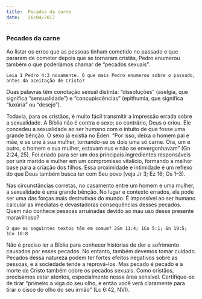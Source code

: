 ```yaml
---
title:  Pecados da carne
date:   26/04/2017
---
```


### Pecados da carne

Ao listar os erros que as pessoas tinham cometido no passado e que pararam de cometer depois que se tornaram cristãs, Pedro enumerou também o que poderíamos chamar de “pecados sexuais”.

`Leia 1 Pedro 4:3 novamente. O que mais Pedro enumerou sobre o passado, antes da aceitação de Cristo?`

Duas palavras têm conotação sexual distinta: “dissoluções” (aselgia, que significa “sensualidade”) e “concupiscências” (epithumia, que significa “luxúria” ou “desejo”).

Todavia, para os cristãos, é muito fácil transmitir a impressão errada sobre a sexualidade. A Bíblia não é contra o sexo; ao contrário, Deus o criou. Ele concedeu a sexualidade ao ser humano com o intuito de que fosse uma grande bênção. O sexo já existia no Éden. “Por isso, deixa o homem pai e mãe, e se une à sua mulher, tornando-se os dois uma só carne. Ora, um e outro, o homem e sua mulher, estavam nus e não se envergonhavam” (Gn 2:24, 25). Foi criado para ser um dos principais ingredientes responsáveis por unir marido e mulher em um compromisso vitalício, formando a melhor base para a criação dos filhos. Essa proximidade e intimidade é um reflexo do que Deus também busca ter com Seu povo (veja Jr 3; Ez 16; Os 1–3).

Nas circunstâncias corretas, no casamento entre um homem e uma mulher, a sexualidade é uma grande bênção. No lugar e contexto errados, ela pode ser uma das forças mais destrutivas do mundo. É impossível ao ser humano calcular as imediatas e devastadoras consequências desses pecados. Quem não conhece pessoas arruinadas devido ao mau uso desse presente maravilhoso?

`O que os seguintes textos têm em comum? 2Sm 11:4; 1Co 5:1; Gn 19:5; 1Co 10:8`

Não é preciso ler a Bíblia para conhecer histórias de dor e sofrimento causados por esses pecados. No entanto, também devemos tomar cuidado. Pecados dessa natureza podem ter fortes efeitos negativos sobre as pessoas, e a sociedade tende a reprová-los. Mas pecado é pecado e a morte de Cristo também cobre os pecados sexuais. Como cristãos, precisamos estar atentos, especialmente nessa área sensível. Certifique-se de tirar “primeiro a viga do seu olho, e então você verá claramente para tirar o cisco do olho do seu irmão” (Lc 6:42, NVI).

